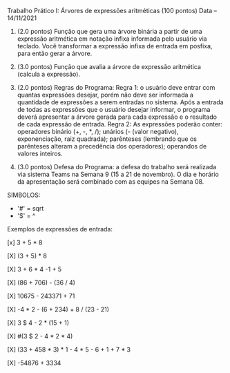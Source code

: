 Trabalho Prático I: Árvores de expressões aritméticas (100 pontos)
Data  – 14/11/2021

1. (2.0 pontos) Função que gera uma árvore binária a partir de uma expressão aritmética em notação infixa informada pelo usuário via teclado. Você transformar a expressão infixa de entrada em posfixa, para então gerar a árvore.

2. (3.0 pontos) Função que avalia a árvore de expressão aritmética (calcula a expressão).

3. (2.0 pontos) Regras do Programa:
Regra 1: o usuário deve entrar com quantas expressões desejar, porém não deve ser informada a quantidade de expressões a serem entradas no sistema. Após a entrada de todas as expressões que o usuário desejar informar, o programa deverá apresentar a árvore gerada para cada expressão e o resultado de cada expressão de entrada.
Regra 2: As expressões poderão conter: operadores binário (+, -, *, /); unários (- (valor negativo), exponenciação, raiz quadrada); parênteses (lembrando que os parênteses alteram a precedência dos operadores); operandos de valores inteiros.

4. (3.0 pontos) Defesa do Programa: a defesa do trabalho será realizada via sistema Teams na Semana 9 (15 a 21 de novembro). O dia e horário da apresentação será combinado com as equipes na Semana 08. 

 SIMBOLOS: 
 - '#' = sqrt     
 - '$' = ^

Exemplos de expressões de entrada:

[x] 3 + 5 * 8

[X] (3 + 5) * 8

[X] 3 + 6 * 4 -1 + 5

[X] (86 + 706) - (36 / 4)

[X] 10675 - 243371 + 71

[X] -4 * 2 - (6 + 234) + 8 / (23 - 21)

[X] 3 $ 4 - 2 * (15 + 1)

[X] #(3 $ 2 - 4 * 2 * 4)

[X] (33 + 458 * 3) * 1 - 4 * 5 - 6 + 1 + 7 * 3

[X] -54876 + 3334


